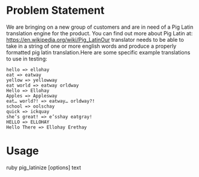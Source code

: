 # Problem Statement
We are bringing on a new group of customers and are in need of a Pig Latin translation engine for the product. You can find out more about Pig Latin at: https://en.wikipedia.org/wiki/Pig_LatinOur translator needs to be able to take in a string of one or more english words and produce a properly formatted pig latin translation.Here are some specific example translations to use in testing:

    hello => ellohay
    eat => eatway
    yellow => yellowway
    eat world => eatway orldway
    Hello => Ellohay
    Apples => Applesway
    eat… world?! => eatway… orldway?!
    school => oolschay
    quick => ickquay
    she’s great! => e’sshay eatgray!
    HELLO => ELLOHAY
    Hello There => Ellohay Erethay


# Usage 
ruby pig_latinize [options] text